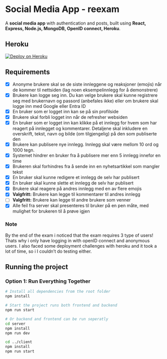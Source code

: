 # Social Media App - reexam

A **social media app** with authentication and posts, built using **React, Express, Node.js, MongoDB, OpenID connect, Heroku**.

## Heroku

[![Deploy on Heroku](https://img.shields.io/badge/Heroku-Live_App-430098?style=for-the-badge&logo=heroku&logoColor=white)](https://social-media-app-maka-cda458daeb4b.herokuapp.com)

## Requirements

- [x] Anonyme brukere skal se de siste innleggene og reaksjoner (emojis) når de kommer til nettsiden (lag noen eksempelinnlegg for å demonstrere)
- [x] Brukere kan logge seg inn. Du kan velge brukere skal kunne registrere seg med brukernavn og passord (anbefales ikke) eller om brukere skal logge inn med Google eller Entra ID
- [x] En bruker som er logget inn kan se på sin profilside
- [x] Brukere skal forbli logget inn når de refresher websiden
- [x] En bruker som er logget inn kan klikke på et innlegg for hvem som har reagert på innlegget og kommentarer. Detaljene skal inkludere en overskrift, tekst, navn og bilde (om tilgjengelig) på den som publiserte den
- [x] Brukere kan publisere nye innlegg. Innlegg skal være mellom 10 ord og 1000 tegn.
- [x] Systemet hindrer en bruker fra å publisere mer enn 5 innlegg innefor en time
- [x] Brukeren skal forhindres fra å sende inn en nyhetsartikkel som mangler tekst
- [x] En bruker skal kunne redigere et innlegg de selv har publisert
- [x] En bruker skal kunne slette et innlegg de selv har publisert
- [x] Brukere skal reagere på andres innlegg med en av flere emojis
- [x] **Valgfritt:** Brukere kan legge til kommentarer til andres innlegg
- [ ] **Valgfritt:** Brukere kan legge til andre brukere som venner
- [x] Alle feil fra server skal presenteres til bruker på en pen måte, med mulighet for brukeren til å prøve igjen

### Note

By the end of the exam i noticed that the exam requires 3 type of users! Thats why i only have logging in with openID connect and anonymous users. I also faced some deployment challenges with heroku and it took a lot of time, so i I couldn’t do testing either.

## Running the project

### **Option 1: Run Everything Together**

```sh
# Install all dependencies from the root folder
npm install

# Start the project runs both frontend and backend
npm run start

# Or backend and frontend can be run seperatly
cd server
npm install
npm run dev

cd ../client
npm install
npm run start
```
